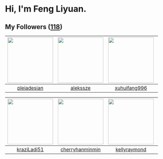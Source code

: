 # Hi, I'm Feng Liyuan.

## My Followers ([118](https://github.com/SunRunAway?tab=followers))

| <img src="https://avatars.githubusercontent.com/u/46620760?v=4" width="150" height="150" /> | <img src="https://avatars.githubusercontent.com/u/65283311?v=4" width="150" height="150" /> | <img src="https://avatars.githubusercontent.com/u/50138288?v=4" width="150" height="150" /> | <img src="https://avatars.githubusercontent.com/u/59618640?v=4" width="150" height="150" /> |
| :-----------------------------------------------------------------------------------------: | :-----------------------------------------------------------------------------------------: | :-----------------------------------------------------------------------------------------: | :-----------------------------------------------------------------------------------------: |
|                        [pleiadesian](https://github.com/pleiadesian)                        |                           [alekssze](https://github.com/alekssze)                           |                       [xuhuifang996](https://github.com/xuhuifang996)                       |                        [Akshar-code](https://github.com/Akshar-code)                        |

| <img src="https://avatars.githubusercontent.com/u/120910584?v=4" width="150" height="150" /> | <img src="https://avatars.githubusercontent.com/u/83270523?v=4" width="150" height="150" /> | <img src="https://avatars.githubusercontent.com/u/58126365?v=4" width="150" height="150" /> | <img src="https://avatars.githubusercontent.com/u/119645983?v=4" width="150" height="150" /> |
| :------------------------------------------------------------------------------------------: | :-----------------------------------------------------------------------------------------: | :-----------------------------------------------------------------------------------------: | :------------------------------------------------------------------------------------------: |
|                         [kraziLadi51](https://github.com/kraziLadi51)                        |                    [cherryhanminmin](https://github.com/cherryhanminmin)                    |                       [kellyraymond](https://github.com/kellyraymond)                       |                                [zcrv](https://github.com/zcrv)                               |